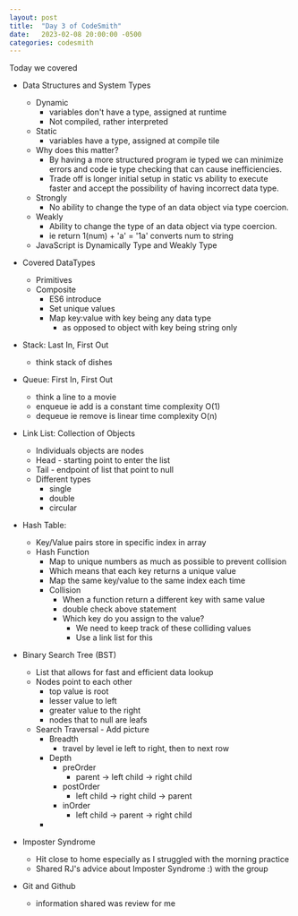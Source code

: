 ```yaml
---
layout: post
title:  "Day 3 of CodeSmith"
date:   2023-02-08 20:00:00 -0500
categories: codesmith
---
```


Today we covered
- Data Structures and System Types
  - Dynamic
    - variables don't have a type, assigned at runtime
    - Not compiled, rather interpreted
  - Static
    - variables have a type, assigned at compile tile
  - Why does this matter?
    - By having a more structured program ie typed we can minimize errors and code ie type checking that can cause inefficiencies.
    - Trade off is longer initial setup in static vs ability to execute faster and accept the possibility of having incorrect data type.
  - Strongly
    - No ability to change the type of an data object via type coercion.
  - Weakly
    - Ability to change the type of an data object via type coercion.
    - ie return 1(num) + 'a' = '1a' converts num to string
  - JavaScript is Dynamically Type and Weakly Type

- Covered DataTypes
  - Primitives
  - Composite
    - ES6 introduce
    - Set unique values
    - Map key:value with key being any data type
      - as opposed to object with key being string only

- Stack: Last In, First Out
  - think stack of dishes
- Queue: First In, First Out
  - think a line to a movie
  - enqueue ie add is a constant time complexity O(1)
  - dequeue ie remove is linear time complexity O(n)
- Link List: Collection of Objects
  - Individuals objects are nodes
  - Head - starting point to enter the list
  - Tail - endpoint of list that point to null
  - Different types
    - single
    - double
    - circular
- Hash Table:
  - Key/Value pairs store in specific index in array
  - Hash Function
    - Map to unique numbers as much as possible to prevent collision
    - Which means that each key returns a unique value
    - Map the same key/value to the same index each time
    - Collision
      - When a function return a different key with same value
      - double check above statement
      - Which key do you assign to the value?
        - We need to keep track of these colliding values
        - Use a link list for this
- Binary Search Tree (BST)
  - List that allows for fast and efficient data lookup
  - Nodes point to each other
    - top value is root
    - lesser value to left
    - greater value to the right
    - nodes that to null are leafs
  - Search Traversal - Add picture
    - Breadth
      - travel by level ie left to right, then to next row
    - Depth
      - preOrder
        - parent → left child → right child
      - postOrder
        - left child → right child → parent
      - inOrder
        - left child → parent → right child
    -

- Imposter Syndrome
  - Hit close to home especially as I struggled with the morning practice
  - Shared RJ's advice about Imposter Syndrome :) with the group
- Git and Github
  - information shared was review for me
